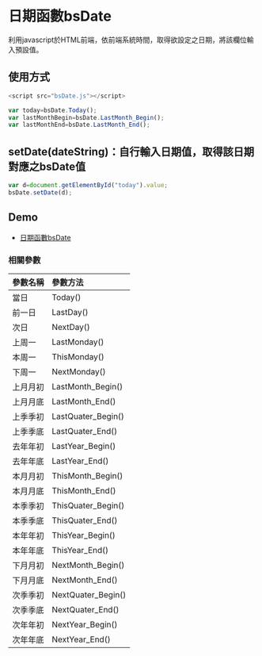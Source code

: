 # 日期函數bsDate

利用javascript於HTML前端，依前端系統時間，取得欲設定之日期，將該欄位輸入預設值。


## 使用方式
```js
<script src="bsDate.js"></script>

var today=bsDate.Today();
var lastMonthBegin=bsDate.LastMonth_Begin();
var lastMonthEnd=bsDate.LastMonth_End();
```

## setDate(dateString)：自行輸入日期值，取得該日期對應之bsDate值
```js
var d=document.getElementById("today").value;
bsDate.setDate(d);
```

## Demo
* [日期函數bsDate](https://cubshuang.github.io/bsDate/)


### 相關參數
| 參數名稱  | 參數方法  |
| :-------- | :-------- |
| 當日 | Today() |
| 前一日 | LastDay() |
| 次日 | NextDay() |
| 上周一 | LastMonday() |
| 本周一 | ThisMonday() |
| 下周一 | NextMonday() |
| 上月月初 | LastMonth_Begin() |
| 上月月底 | LastMonth_End() |
| 上季季初 | LastQuater_Begin() |
| 上季季底 | LastQuater_End() |
| 去年年初 | LastYear_Begin() |
| 去年年底 | LastYear_End() |
| 本月月初 | ThisMonth_Begin() |
| 本月月底 | ThisMonth_End() |
| 本季季初 | ThisQuater_Begin() |
| 本季季底 | ThisQuater_End() |
| 本年年初 | ThisYear_Begin() |
| 本年年底 | ThisYear_End() |
| 下月月初 | NextMonth_Begin() |
| 下月月底 | NextMonth_End() |
| 次季季初 | NextQuater_Begin() |
| 次季季底 | NextQuater_End() |
| 次年年初 | NextYear_Begin() |
| 次年年底 | NextYear_End() |
